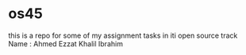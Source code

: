 # os45
this is a repo for some of my assignment  tasks in iti open source track
Name : Ahmed Ezzat Khalil Ibrahim
